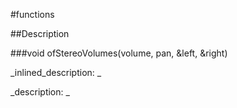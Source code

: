 #functions


<!--
_visible: True_
_advanced: False_
-->

##Description






<!----------------------------------------------------------------------------->

###void ofStereoVolumes(volume, pan, &left, &right)

<!--
_syntax: ofStereoVolumes(volume, pan, &left, &right)_
_name: ofStereoVolumes_
_returns: void_
_returns_description: _
_parameters: float volume, float pan, float &left, float &right_
_version_started: 0.9.0_
_version_deprecated: _
_summary: _
_constant: False_
_static: False_
_visible: True_
_advanced: False_
-->

_inlined_description: _







_description: _







<!----------------------------------------------------------------------------->

